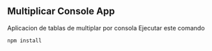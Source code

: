 ## Multiplicar Console App

Aplicacion de tablas de multiplar por consola
Ejecutar este comando

```
npm install
```
